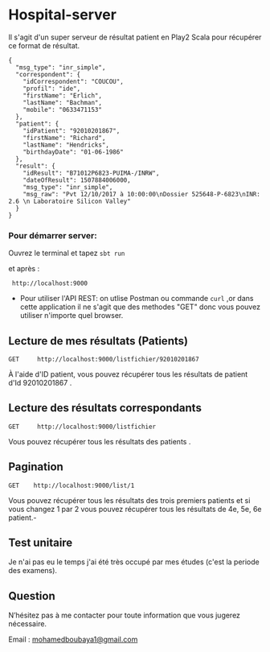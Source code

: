 
# Hospital-server

Il s'agit d'un super serveur de résultat patient en Play2 Scala pour récupérer ce format de résultat.
```
{
  "msg_type": "inr_simple",
  "correspondent": {
    "idCorrespondent": "COUCOU",
    "profil": "ide",
    "firstName": "Erlich",
    "lastName": "Bachman",
    "mobile": "0633471153"
  },
  "patient": {
    "idPatient": "92010201867",
    "firstName": "Richard",
    "lastName": "Hendricks",
    "birthdayDate": "01-06-1986"
  },
  "result": {
    "idResult": "B71012P6823-PUIMA-/INRW",
    "dateOfResult": 1507884006000,
    "msg_type": "inr_simple",
    "msg_raw": "Pvt 12/10/2017 à 10:00:00\nDossier 525648-P-6823\nINR: 2.6 \n Laboratoire Silicon Valley"
  }
}
```
### Pour démarrer server: 
Ouvrez le terminal et tapez  ``` sbt run ```

et après :
```
 http://localhost:9000
```
* Pour utiliser l'API REST: on utlise Postman ou commande ```curl``` ,or dans cette application il ne s'agit que des methodes "GET" donc vous pouvez utiliser n'importe quel browser. 

##  Lecture de mes résultats (Patients)
```
GET     http://localhost:9000/listfichier/92010201867
```
À l'aide d'ID patient, vous pouvez récupérer tous les résultats de patient d'Id 92010201867 . 

## Lecture des résultats correspondants
```
GET     http://localhost:9000/listfichier
```
Vous pouvez récupérer tous les résultats des patients .

## Pagination

```
GET    http://localhost:9000/list/1

```
Vous pouvez récupérer tous les résultats des trois premiers patients et si vous changez 1 par 2 vous pouvez récupérer tous les résultats de 4e, 5e, 6e patient.-

##  Test unitaire

Je  n'ai pas eu le temps j'ai été très occupé par mes études (c'est la periode des examens).

## Question

N’hésitez pas à me contacter pour toute information que vous jugerez nécessaire. 

Email :  mohamedboubaya1@gmail.com

